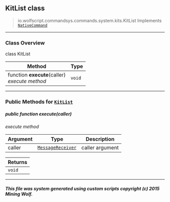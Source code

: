 ## KitList __class__

>io.wolfscript.commandsys.commands.system.kits.KitList
>Implements [`NativeCommand`](../../../NativeCommand.md)

---

### Class Overview

class KitList

Method | Type   
--- | :--- 
 function __execute__(caller) <br> _execute method_ | `void`



---


### Public Methods for [`KitList`](KitList.md)

##### <a id='execute'></a>public  function __execute__(caller)

_execute method_

Argument | Type | Description  
--- | --- | --- 
caller | [`MessageReceiver`](../../../../chat/MessageReceiver.md) | caller argument

Returns | 
--- | 
`void` |


---


##### This file was system generated using custom scripts copyright (c) 2015 Mining Wolf.
	

